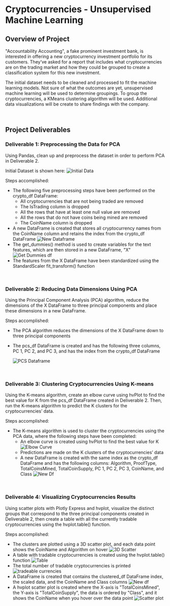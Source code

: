 # Cryptocurrencies - Unsupervised Machine Learning

## Overview of Project
"Accountability Accounting", a fake prominent investment bank, is interested in offering a new cryptocurrency investment portfolio for its customers. They’ve asked for a report that includes what cryptocurrencies are on the trading market and how they could be grouped to create a classification system for this new investment.

The initial dataset needs to be cleaned and processed to fit the machine learning models. Not sure of what the outcomes are yet, unsupervised machine learning will be used to determine groupings. To group the cryptocurrencies, a KMeans clustering algorithm will be used. Additional data visualizations will be create to share findings with the company.

</br>

## Project Deliverables
### Deliverable 1: Preprocessing the Data for PCA
Using Pandas, clean up and preprocess the dataset in order to perform PCA in Deliverable 2.

Initial Dataset is shown here:
![Initial Data](results/del1_1_initial_data.png)

Steps accomplished:
- The following five preprocessing steps have been performed on the crypto_df DataFrame:
    - All cryptocurrencies that are not being traded are removed
    - The IsTrading column is dropped
    - All the rows that have at least one null value are removed
    - All the rows that do not have coins being mined are removed
    - The CoinName column is dropped
- A new DataFrame is created that stores all cryptocurrency names from the CoinName column and retains the index from the crypto_df DataFrame
    ![New Dataframe](results/del1_2_cleaned_data.png) 
- The get_dummies() method is used to create variables for the text features, which are then stored in a new DataFrame, "X"
    ![Get Dummies df](results/del1_3_get_dummes.png)
- The features from the X DataFrame have been standardized using the StandardScaler fit_transform() function

</br>

### Deliverable 2: Reducing Data Dimensions Using PCA
Using the Principal Component Analysis (PCA) algorithm, reduce the dimensions of the X DataFrame to three principal components and place these dimensions in a new DataFrame.

Steps accomplished:
- The PCA algorithm reduces the dimensions of the X DataFrame down to three principal components
- The pcs_df DataFrame is created and has the following three columns, PC 1, PC 2, and PC 3, and has the index from the crypto_df DataFrame

    ![PCS Dataframe](results/del2_1_pcs_dataframe.png)

</br>

### Deliverable 3: Clustering Cryptocurrencies Using K-means
Using the K-means algorithm, create an elbow curve using hvPlot to find the best value for K from the pcs_df DataFrame created in Deliverable 2. Then, run the K-means algorithm to predict the K clusters for the cryptocurrencies’ data.

Steps accomplished:
- The K-means algorithm is used to cluster the cryptocurrencies using the PCA data, where the following steps have been completed:
    - An elbow curve is created using hvPlot to find the best value for K
    ![Elbow Curve](results/del3_1_elbow_curve.png)
    - Predictions are made on the K clusters of the cryptocurrencies’ data
    - A new DataFrame is created with the same index as the crypto_df DataFrame and has the following columns: Algorithm, ProofType, TotalCoinsMined, TotalCoinSupply, PC 1, PC 2, PC 3, CoinName, and Class
    ![New Df](results/del3_2_new_df.png)

</br>

### Deliverable 4: Visualizing Cryptocurrencies Results
Using scatter plots with Plotly Express and hvplot, visualize the distinct groups that correspond to the three principal components created in Deliverable 2, then create a table with all the currently tradable cryptocurrencies using the hvplot.table() function.

Steps accomplished:
- The clusters are plotted using a 3D scatter plot, and each data point shows the CoinName and Algorithm on hover
    ![3D Scatter](results/del4_1_3D_scatter.png) 
- A table with tradable cryptocurrencies is created using the hvplot.table() function
    ![Table](results/del4_2_table.png)
- The total number of tradable cryptocurrencies is printed
    ![tradeable currencies](results/del4_3_cryptos.png)
- A DataFrame is created that contains the clustered_df DataFrame index, the scaled data, and the CoinName and Class columns
    ![New df](results/del4_3_new_df.png)
- A hvplot scatter plot is created where the X-axis is "TotalCoinsMined", the Y-axis is "TotalCoinSupply", the data is ordered by "Class", and it shows the CoinName when you hover over the data point
    ![Scatter plot](results/del4_3_scatter.png)
